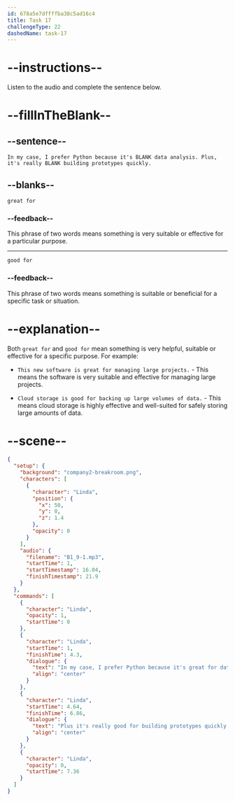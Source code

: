 ```yaml
---
id: 678a5e7dffffba38c5ad16c4
title: Task 17
challengeType: 22
dashedName: task-17
---
```


<!-- (audio) Linda: In my case, I prefer Python because it's great for data analysis. Plus, it's really good for building prototypes quickly. -->

# --instructions--

Listen to the audio and complete the sentence below.

# --fillInTheBlank--

## --sentence--

`In my case, I prefer Python because it's BLANK data analysis. Plus, it's really BLANK building prototypes quickly.`

## --blanks--

`great for`

### --feedback--

This phrase of two words means something is very suitable or effective for a particular purpose.

---

`good for`

### --feedback--

This phrase of two words means something is suitable or beneficial for a specific task or situation.

# --explanation--

Both `great for` and `good for` mean something is very helpful, suitable or effective for a specific purpose. For example:

- `This new software is great for managing large projects.` - This means the software is very suitable and effective for managing large projects.

- `Cloud storage is good for backing up large volumes of data.` - This means cloud storage is highly effective and well-suited for safely storing large amounts of data.

# --scene--

```json
{
  "setup": {
    "background": "company2-breakroom.png",
    "characters": [
      {
        "character": "Linda",
        "position": {
          "x": 50,
          "y": 0,
          "z": 1.4
        },
        "opacity": 0
      }
    ],
    "audio": {
      "filename": "B1_9-1.mp3",
      "startTime": 1,
      "startTimestamp": 16.04,
      "finishTimestamp": 21.9
    }
  },
  "commands": [
    {
      "character": "Linda",
      "opacity": 1,
      "startTime": 0
    },
    {
      "character": "Linda",
      "startTime": 1,
      "finishTime": 4.3,
      "dialogue": {
        "text": "In my case, I prefer Python because it's great for data analysis.",
        "align": "center"
      }
    },
    {
      "character": "Linda",
      "startTime": 4.64,
      "finishTime": 6.86,
      "dialogue": {
        "text": "Plus it's really good for building prototypes quickly.",
        "align": "center"
      }
    },
    {
      "character": "Linda",
      "opacity": 0,
      "startTime": 7.36
    }
  ]
}
```
